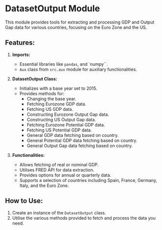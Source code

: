 # DatasetOutput Module

This module provides tools for extracting and processing GDP and Output Gap data for various countries, focusing on the Euro Zone and the US.

## Features:
1. **Imports:** 
   - Essential libraries like `pandas`, and `numpy``.
   - `Aux` class from `src.aux` module for auxiliary functionalities.

2. **DatasetOutput Class:**
   - Initializes with a base year set to 2015.
   - Provides methods for:
     - Changing the base year.
     - Fetching Eurozone GDP data.
     - Fetching US GDP data.
     - Constructing Eurozone Output Gap data.
     - Constructing US Output Gap data.
     - Fetching Eurozone Potential GDP data.
     - Fetching US Potential GDP data.
     - General GDP data fetching based on country.
     - General Potential GDP data fetching based on country.
     - General Output Gap data fetching based on country.

3. **Functionalities:**
   - Allows fetching of real or nominal GDP.
   - Utilises FRED API for data extraction.
   - Provides options for annual or quarterly data.
   - Supports a selection of countries including Spain, France, Germany, Italy, and the Euro Zone.

## How to Use:

1. Create an instance of the `DatasetOutput` class.
2. Utilise the various methods provided to fetch and process the data you need.

